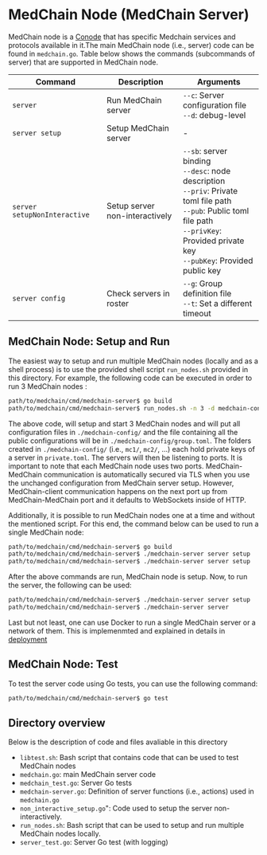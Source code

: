 # MedChain Node (MedChain Server)

MedChain node is a [Conode](https://github.com/dedis/cothority/tree/master/conode) that has specific Medchain services and protocols available in it.The  main  MedChain  node  (i.e.,  server)  code  can  be  found in `medchain.go`. Table below shows the commands (subcommands of server) that are supported in MedChain node.


| Command | Description | Arguments|
| ------ | ------ | ------ |
|`server`| Run MedChain server | `--c`: Server configuration file <br> `--d`: debug-level|
|`server setup`| Setup MedChain server | -
|`server setupNonInteractive` | Setup server non-interactively  |`--sb`: server binding <br> `--desc`: node description <br> `--priv`: Private toml file path <br> `--pub`: Public toml file path <br> `--privKey`: Provided private key <br> `--pubKey`: Provided public key |
|`server config` | Check servers in roster  | `--g`: Group definition file <br> `--t`: Set a different timeout|


## MedChain Node: Setup and Run

The easiest way to setup and run multiple MedChain nodes (locally and as a shell process) is to use the provided shell script `run_nodes.sh` provided in this directory. For example, the following code can be executed in order to run 3 MedChain nodes :

```bash
path/to/medchain/cmd/medchain-server$ go build
path/to/medchain/cmd/medchain-server$ run_nodes.sh -n 3 -d medchain-config
```    
The above code, will setup and start 3 MedChain nodes and will put all configuration files in `./medchain-config/` and the file containing all the public configurations will be in `./medchain-config/group.toml`. The folders created in `./medchain-config/` (i.e., `mc1/`, `mc2/`, ...) each hold private keys of a server in `private.toml`. The servers will then be listening to ports. It is important to note that each MedChain node uses two ports. MedChain-MedChain communication is automatically secured via TLS when you use the unchanged configuration from MedChain server setup. However, MedChain-client communication happens on the next port up from MedChain-MedChain port and it defaults to WebSockets inside of HTTP.

Additionally, it is possible to run MedChain nodes one at a time and without the mentioned script. For this end, the command below can be used to run a single MedChain node:
```bash
path/to/medchain/cmd/medchain-server$ go build
path/to/medchain/cmd/medchain-server$ ./medchain-server server setup
path/to/medchain/cmd/medchain-server$ ./medchain-server server setup
```

After the above commands are run, MedChain node is setup. Now, to run the server, the following can be used:
```bash
path/to/medchain/cmd/medchain-server$ ./medchain-server server setup
path/to/medchain/cmd/medchain-server$ ./medchain-server server
```

Last but not least, one can use Docker to run a single MedChain server or a network of them. This is implemenmted and explained in details in [deployment](deployment)

## MedChain Node: Test

To test the server code using Go tests, you can use the following command:

```bash
path/to/medchain/cmd/medchain-server$ go test 
```

## Directory overview

Below is the description of code and files avaliable in this directory

- `libtest.sh`: Bash script that contains code that can be used to test MedChain nodes
- `medchain.go`: main MedChain server code
- `medchain_test.go`: Server Go tests
- `medchain-server.go`: Definition of server functions (i.e., actions) used in `medchain.go`
- `non_interactive_setup.go`": Code used to setup the server non-interactively.
- `run_nodes.sh`: Bash script that can be used to setup and run multiple MedChain nodes locally.
- `server_test.go`: Server Go test (with logging)